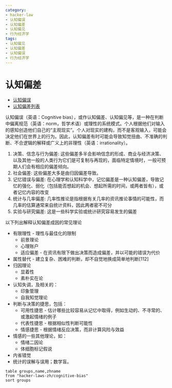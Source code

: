 ```yaml
---
category:
- hacker-law
- 认知偏误
- 认知偏差
- 认知偏见
- 行为经济学
tags:
- 认知偏见
- 认知偏差
- 认知偏误
- 行为经济学
---
```


# 认知偏差

* [认知偏误](https://zh.wikipedia.org/wiki/%E8%AA%8D%E7%9F%A5%E5%81%8F%E8%AA%A4)
* [认知偏差列表](https://zh.wikipedia.org/wiki/%E8%AA%8D%E7%9F%A5%E5%81%8F%E8%AA%A4%E5%88%97%E8%A1%A8)

认知偏误（英语：Cognitive bias），或作认知偏差、认知偏见等，是一种在判断中偏离规范（英语：norm，哲学术语）或理性的系统模式。个人根据他们对输入的感知创造他们自己的“主观现实”。个人对现实的建构，而不是客观输入，可能会决定他们在世界上的行为。因此，认知偏差有时可能会导致知觉扭曲、不准确的判断、不合逻辑的解释或广义上的非理性（英语：irrationality）。

1. 决策、信念与行为偏差: 这些偏差多半会影响信念的形成、商业与经济决策、以及其他一般的人类行为它们是可复制与再现的，面临特定情境时，一般可预期人们会有相应的偏差倾向。
2. 社会偏差: 这些偏差大多是由归因偏差导致。
3. 记忆错误与偏差: 在心理学和认知科学中，记忆偏差是一种认知偏差，导致记忆的强化、弱化（包括能否想起的机会、想起所需的时间，或两者皆有），或者记忆内容的改变
4. 统计与几率偏差: 几率性推论是指根据有关几率的资讯推论事情的可能性，而几率的估算通常来自统计资料，因此两者密不可分
5. 实验与研究偏差: 这是一些科学实验或统计研究容易发生的偏差


以下列出解释认知偏差成因的常见理论

* 有限理性 - 理性与最佳化的限制
    * 前景理论
    * 心理账户
    * 适应偏差 - 在资讯有限下做出决策而造成偏差，并以可能的错误为代价
* 属性替代 - 建立复杂、困难的判断，却不自觉地换成简单地判断[112]
* 归因理论
    * 显着性
    * 素朴实在论
* 认知失调，及相关的：
    * 印象管理
    * 自我知觉理论
* 判断与决策的捷思，包括：
    * 可用性捷思 - 估计哪些比较容易从记忆中取得，例如生动的、不寻常的、或激起情绪的例子
    * 代表性捷思 - 根据相似性判断可能性
    * 情感捷思 - 根据情绪反应决策，而非计算风险与效益
* 情感的一些其他理论，如：
    * 情绪二因论
    * 体细胞标记假说
* 内省错觉
* 统计的误解与误用；数学盲。

```dataview
table groups,name,zhname
from "hacker-laws-zh/cognitive-bias"
sort groups
```